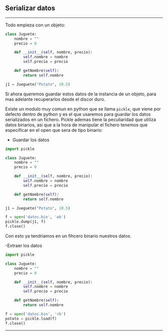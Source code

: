 ## Serializar datos
---

Todo empieza con un objeto:

```python
class Juguete:
    nombre = ""
    precio = 0

    def __init__(self, nombre, precio):
        self.nombre = nombre
        self.precio = precio

    def getNombre(self):
        return self.nombre

j1 = Jueguete("Potato", 10.5)
```

Si ahora queremos guardar estos datos de la instancia de un objeto, para mas adelante recuperarlos desde el discor duro.

Existe un modulo muy comun en python que se llama ```pickle```, que viene por defecto dentro de python y es el que usaremos para guardar los datos serializados en un fichero. Pickle ademas tiene la peculiaridad que utiliza datos binarios, asi que a la hora de manipular el fichero tenemos que especificar en el open que sera de tipo binario: 

- Guardar los datos
```python
import pickle

class Juguete:
    nombre = ""
    precio = 0

    def __init__(self, nombre, precio):
        self.nombre = nombre
        self.precio = precio

    def getNombre(self):
        return self.nombre

j1 = Jueguete("Potato", 10.5)

f = open('datos.bin', 'wb')
pickle.dump(j1, f)
f.close()
```

Con esto ya tendriamos en un fihcero binario nuestros datos. 

-Extraer los datos
```python
import pickle

class Juguete:
    nombre = ""
    precio = 0

    def __init__(self, nombre, precio):
        self.nombre = nombre
        self.precio = precio

    def getNombre(self):
        return self.nombre

f = open('datos.bin', 'rb')
potato = pickle.load(f)
f.close()
```

---